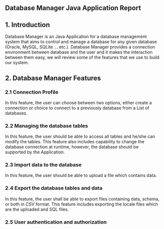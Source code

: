 ## Database Manager Java Application Report
## 1. Introduction

Database Manager is an Java Application for a database management system that aims to control and manage a database for any given database (Oracle, MySQL, SQLite ... etc.). 
Database Manager provides a connection environment between database and the user and it makes the interaction between them easy, we will review some of the features that we use to build our system. 

## 2. Database Manager Features
### 2.1 Connection Profile 

In this feature, the user can choose between two options, either create a connection or choice to connect to a previously database from a List of databases.

### 2.2 Managing the database tables

In this feature, the user should be able to access all tables and he/she can modify the tables. This feature also includes capability to change the database connection at runtime, however, the database should be supported by the Application.

### 2.3 Import data to the database

In this feature, the user should be able to upload a file which contains data. 

### 2.4 Export the database tables and data

In this feature, the user shall be able to export files containing data, schema, or both in CSV format. This feature includes exporting the locale files which are the uploaded and
SQL files.

### 2.5 User authentication and authorization 
